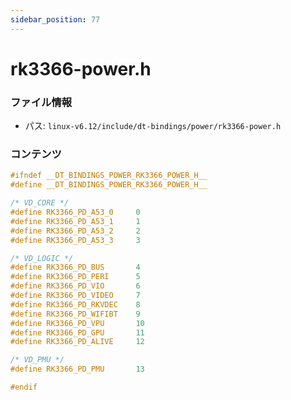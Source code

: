```yaml
---
sidebar_position: 77
---
```

# rk3366-power.h

### ファイル情報

- パス: `linux-v6.12/include/dt-bindings/power/rk3366-power.h`

### コンテンツ

```h
#ifndef __DT_BINDINGS_POWER_RK3366_POWER_H__
#define __DT_BINDINGS_POWER_RK3366_POWER_H__

/* VD_CORE */
#define RK3366_PD_A53_0		0
#define RK3366_PD_A53_1		1
#define RK3366_PD_A53_2		2
#define RK3366_PD_A53_3		3

/* VD_LOGIC */
#define RK3366_PD_BUS		4
#define RK3366_PD_PERI		5
#define RK3366_PD_VIO		6
#define RK3366_PD_VIDEO		7
#define RK3366_PD_RKVDEC	8
#define RK3366_PD_WIFIBT	9
#define RK3366_PD_VPU		10
#define RK3366_PD_GPU		11
#define RK3366_PD_ALIVE		12

/* VD_PMU */
#define RK3366_PD_PMU		13

#endif

```

